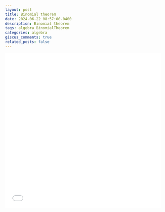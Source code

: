 ```yaml
---
layout: post
title: Binomial theorem
date: 2024-06-22 08:57:00-0400
description: Binomial theorem
tags: algebra BinomialTheorem
categories: algebra
giscus_comments: true
related_posts: false
---
```


<iframe src="{{ site.baseurl }}/assets/pdf/Algebra/BinomialThm.pdf" width="100%" height="500" frameborder="no" border="0" marginwidth="0" marginheight="0"></iframe>